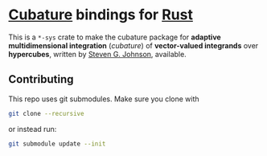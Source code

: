 # [Cubature](https://github.com/stevengj/cubature) bindings for [Rust](https://www.rust-lang.org/)

This is a `*-sys` crate to make the cubature package for **adaptive multidimensional integration** (*cubature*) of **vector-valued integrands** over **hypercubes**, written by
[Steven G. Johnson](http://math.mit.edu/~stevenj), available.

## Contributing

This repo uses git submodules. Make sure you clone with

```sh
git clone --recursive
```

or instead run:

```sh
git submodule update --init
```